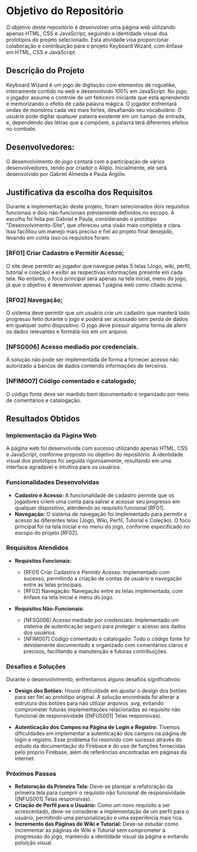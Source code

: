 # Objetivo do Repositório
O objetivo deste repositório é desenvolver uma página web utilizando apenas HTML, CSS e JavaScript, seguindo a identidade visual dos protótipos do projeto selecionado.
Esta atividade visa proporcionar colaboração e contribuição para o projeto Keyboard Wizard, com ênfase em HTML, CSS e JavaScript.

## Descrição do Projeto
Keyboard Wizard é um jogo de digitação com elementos de roguelike, inteiramente contido na web e desenvolvido 100% em JavaScript. No jogo, o jogador assume o controle de um feiticeiro iniciante que está aprendendo e memorizando o efeito de cada
palavra mágica. O jogador enfrentará ondas de monstros cada vez mais fortes, desafiando seu vocabulário. O usuário pode digitar qualquer palavra existente em um campo de entrada, e, dependendo das letras que a compõem, a palavra terá diferentes
efeitos no combate.

## Desenvolvedores:
O desenvolvimento do jogo contará com a participação de vários desenvolvedores, tendo por criador o Alípio. Inicialmente, ele será desenvolvido por Gabriel Almeida e Paula Argôlo. 

## Justificativa da escolha dos Requisitos
 Durante a implementação deste projeto, foram selecionados dois requisitos funcionais e dois não-funcionais previamente definidos no escopo. A escolha foi feita por Gabriel e Paula, considerando o protótipo "Desenvolvimento-Site", que ofereceu uma visão mais completa e clara. Isso facilitou um manejo mais preciso e fiel ao projeto final desejado, levando em conta isso os requisitos foram:
### [RF01] Criar Cadastro e Permitir Acesso;
O site deve permitir ao jogador que navegue pelas 5 telas (Jogo, wiki, perfil, tutorial e coleção) e exibir as respectivas informações presente em cada tela. No entanto, o foco principal será apenas na tela inicial, menu do jogo, já que o objetivo é desenvolver apenas 1 página web como citado acima.
### [RF02] Navegação;
O sistema deve permitir que um usuário crie um cadastro que manterá todo progresso feito durante o jogo e poderá ser acessado sem perda de dados em qualquer outro dispositivo. O jogo deve possuir alguma forma de aferir os dados relevantes e formatá-los em um arquivo.
### [NFSG006] Acesso mediado por credenciais.
A solução não pode ser implementada de forma a fornecer acesso não autorizado a bancos de dados contendo informações de terceiros.
### [NFIM007] Código comentado e catalogado;
O código fonte deve ser mantido bem documentado e organizado por meio de comentários e catalogação.


## Resultados Obtidos

### Implementação da Página Web
A página web foi desenvolvida com sucesso utilizando apenas HTML, CSS e JavaScript, conforme proposto no objetivo do repositório. A identidade visual dos protótipos foi seguida rigorosamente, resultando em uma interface agradável e intuitiva para os usuários.

### Funcionalidades Desenvolvidas
- **Cadastro e Acesso:** A funcionalidade de cadastro permite que os jogadores criem uma conta para salvar e acessar seu progresso em qualquer dispositivo, atendendo ao requisito funcional [RF01].
- **Navegação:** O sistema de navegação foi implementado para permitir o acesso às diferentes telas (Jogo, Wiki, Perfil, Tutorial e Coleção). O foco principal foi na tela inicial e no menu do jogo, conforme especificado no escopo do projeto [RF02].

### Requisitos Atendidos
- **Requisitos Funcionais:**
  - [RF01] Criar Cadastro e Permitir Acesso: Implementado com sucesso, permitindo a criação de contas de usuário e navegação entre as telas principais.
  - [RF02] Navegação: Navegação entre as telas implementada, com ênfase na tela inicial e menu do jogo.

- **Requisitos Não-Funcionais:**
  - [NFSG006] Acesso mediado por credenciais: Implementado um sistema de autenticação seguro para proteger o acesso aos dados dos usuários.
  - [NFIM007] Código comentado e catalogado: Todo o código fonte foi devidamente documentado e organizado com comentários claros e precisos, facilitando a manutenção e futuras contribuições.

### Desafios e Soluções
Durante o desenvolvimento, enfrentamos alguns desafios significativos:

- **Design dos Botões:** Houve dificuldade em ajustar o design dos botões para ser fiel ao protótipo original. A solução encontrada foi alterar a estrutura dos botões para não utilizar arquivos .svg, evitando comprometer futuras implementações relacionadas ao requisito não funcional de responsividade ([NFUS001] Telas responsivas).
  
- **Autenticação dos Campos na Página de Login e Registro:** Tivemos dificuldades em implementar a autenticação dos campos na página de login e registro. Esse problema foi resolvido com sucesso através do estudo da documentação do Firebase e do uso de funções fornecidas pelo próprio Firebase, além de referências encontradas em páginas da internet.

### Próximos Passos
- **Refatoração da Primeira Tela:** Deve-se planejar a refatoração da primeira tela para cumprir o requisito não funcional de responsividade ([NFUS001] Telas responsivas).
- **Criação de Perfil para o Usuário:** Como um novo requisito a ser acrescentado, deve-se considerar a implementação de um perfil para o usuário, permitindo uma personalização e uma experiência mais rica.
- **Incremento das Páginas de Wiki e Tutorial:** Deve-se estudar como incrementar as páginas de Wiki e Tutorial sem comprometer a progressão do jogo, mantendo a identidade visual da página e evitando poluição visual.
